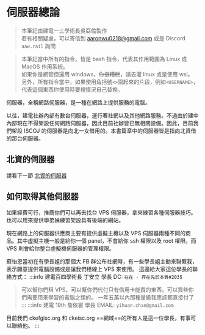 # 伺服器總論

> 本筆記由建電一三學術長吳亞倫製作<br>
> 若有相關疑慮，可以寄信到 [aaronwu0218@gmail.com](mailto:aaronwu0218@gmail.com) 或是 Discord `aaw.rail` 詢問

> 本筆記當中所有的指令，皆是 bash 指令，代表其作用範圍為 Linux 或 MacOS 作用系統。<br>
> 如果你是網管但還用 windows，~~你很糟糕~~，請去灌 linux 或是使用 wsl。<br>
> 另外，所有指令當中，如果使用角括號`<>`圍起來的片段，例如`<USERNAME>`，代表這個東西你使用時要視情況自己替換。

伺服器，全稱網路伺服器，是一種在網路上提供服務的電腦。

以往，建電社辦內部有數台伺服器，運行著社網以及其他網路服務。不過由於建中內部現在不得架設任何網路伺服器，因此目前社辦皆已無相關設備。因此，目前我們架設 ISCOJ 的伺服器是向北一女借用的。本書篇章中的伺服器皆是指向北資借的那台伺服器。

## 北資的伺服器

請看下一節 [北資的伺服器](fgisc-server.md)

## 如何取得其他伺服器

如果經費可行，推薦你們可以再去找台 VPS 伺服器，拿來練習各種伺服器技巧。也可以用來提供學弟妹練習架設具有後端的網站。

現在網路上的伺服器供應商主要有提供虛擬主機以及 VPS 伺服器兩種不同的商品。其中虛擬主機一般是給你一個 panel，不會給你 ssh 權限以及 root 權限。而 VPS 則會給你整台虛擬機伺服器的管理權限。

蘇怡恩當初在有學長姐的那個大 FB 群公布社網時，有一些學長姐主動來聯繫我，表示願意提供電腦設備或是讓我們租線上 VPS 來使用。
這邊給大家這位學長的聯絡方式：
:::info
建電百四學術長
丁安立 學長
DC: `在在 - 存在先於本質#2035`

> 可以幫你們租 VPS，可以幫你們代付只有信用卡能買的東西，可以買些你們需要用來學習的電腦之類的。
> 一年五萬以內那種量級我應該都直接付了
> :::
> :::info
> 建電 19th
> 詹依寰 學長
> EMAIL: `yihuan.chan@gmail.com`

目前我們 ckefgisc.org 和 ckeisc.org ==網域==的所有人是這一位學長，有事可以聯絡他。
:::
